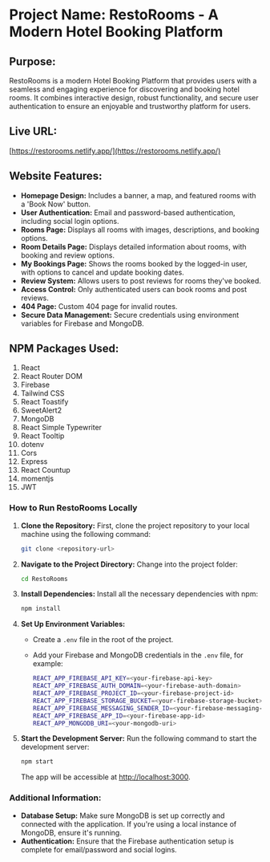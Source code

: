 
# Project Name: RestoRooms - A Modern Hotel Booking Platform

## Purpose: 
RestoRooms is a modern Hotel Booking Platform that provides users with a seamless and engaging experience for discovering and booking hotel rooms. It combines interactive design, robust functionality, and secure user authentication to ensure an enjoyable and trustworthy platform for users.

## Live URL: 
[https://restorooms.netlify.app/](https://restorooms.netlify.app/)



## Website Features:
- **Homepage Design:** Includes a banner, a map, and featured rooms with a 'Book Now' button.
- **User Authentication:** Email and password-based authentication, including social login options.
- **Rooms Page:** Displays all rooms with images, descriptions, and booking options.
- **Room Details Page:** Displays detailed information about rooms, with booking and review options.
- **My Bookings Page:** Shows the rooms booked by the logged-in user, with options to cancel and update booking dates.
- **Review System:** Allows users to post reviews for rooms they've booked.
- **Access Control:** Only authenticated users can book rooms and post reviews.
- **404 Page:** Custom 404 page for invalid routes.
- **Secure Data Management:** Secure credentials using environment variables for Firebase and MongoDB.

## NPM Packages Used:
1. React
2. React Router DOM
3. Firebase
4. Tailwind CSS
5. React Toastify
6. SweetAlert2
7. MongoDB
8. React Simple Typewriter
9. React Tooltip
10. dotenv
11. Cors
12. Express
13. React Countup
14. momentjs
15. JWT


### How to Run RestoRooms Locally

1. **Clone the Repository:**
   First, clone the project repository to your local machine using the following command:

   ```bash
   git clone <repository-url>
   ```

2. **Navigate to the Project Directory:**
   Change into the project folder:

   ```bash
   cd RestoRooms
   ```

3. **Install Dependencies:**
   Install all the necessary dependencies with npm:

   ```bash
   npm install
   ```

4. **Set Up Environment Variables:**
   - Create a `.env` file in the root of the project.
   - Add your Firebase and MongoDB credentials in the `.env` file, for example:

     ```bash
     REACT_APP_FIREBASE_API_KEY=<your-firebase-api-key>
     REACT_APP_FIREBASE_AUTH_DOMAIN=<your-firebase-auth-domain>
     REACT_APP_FIREBASE_PROJECT_ID=<your-firebase-project-id>
     REACT_APP_FIREBASE_STORAGE_BUCKET=<your-firebase-storage-bucket>
     REACT_APP_FIREBASE_MESSAGING_SENDER_ID=<your-firebase-messaging-sender-id>
     REACT_APP_FIREBASE_APP_ID=<your-firebase-app-id>
     REACT_APP_MONGODB_URI=<your-mongodb-uri>
     ```

5. **Start the Development Server:**
   Run the following command to start the development server:

   ```bash
   npm start
   ```

   The app will be accessible at [http://localhost:3000](http://localhost:3000).

### Additional Information:
- **Database Setup:** Make sure MongoDB is set up correctly and connected with the application. If you're using a local instance of MongoDB, ensure it's running.
- **Authentication:** Ensure that the Firebase authentication setup is complete for email/password and social logins.
  
